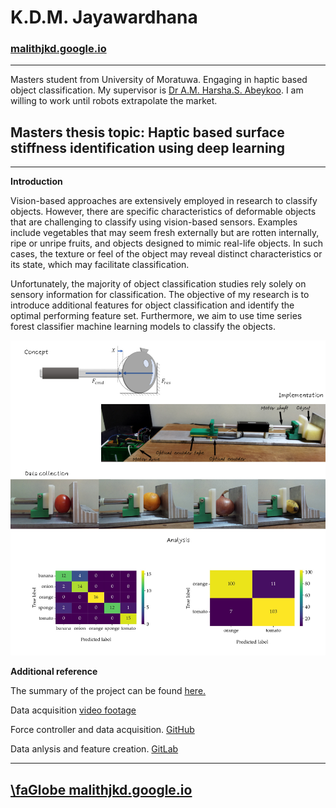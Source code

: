 # K.D.M. Jayawardhana

### [malithjkd.google.io](https://malithjkd.github.io/)


---

Masters student from University of Moratuwa. Engaging in haptic based object classification. My supervisor is [Dr A.M. Harsha.S. Abeykoo](https://harsha-haptics.org/). I am willing to work until robots extrapolate the market. 



## Masters thesis topic: Haptic based surface stiffness identification using deep learning 

---

**Introduction** 

Vision-based approaches are extensively employed in research to classify objects. However, there are specific characteristics of deformable objects that are challenging to classify using vision-based sensors. Examples include vegetables that may seem fresh externally but are rotten internally, ripe or unripe fruits, and objects designed to mimic real-life objects. In such cases, the texture or feel of the object may reveal distinct characteristics or its state, which may facilitate classification.

Unfortunately, the majority of object classification studies rely solely on sensory information for classification. The objective of my research is to introduce additional features for object classification and identify the optimal performing feature set. Furthermore, we aim to use time series forest classifier machine learning models to classify the objects.


![Deformable Object Classification](/images/deformation_based_classfication/collage.png)


**Additional reference**

The summary of the project can be found [here.](https://youtu.be/tn_LN6VYbTo) 

Data acquisition [video footage](https://photos.app.goo.gl/aR44i6vJQHS5Hqws6) 

Force controller and data acquisition. [GitHub](https://github.com/malithjkd/MSc-UoM/tree/master/Sensoray826)

Data anlysis and feature creation. [GitLab](https://gitlab.com/kdmj/msc_uom/-/tree/main/Data%20processing)

---


## [\faGlobe malithjkd.google.io](https://malithjkd.github.io/)

